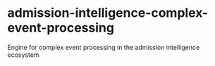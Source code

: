 # admission-intelligence-complex-event-processing
Engine for complex event processing in the admission intelligence ecosystem
